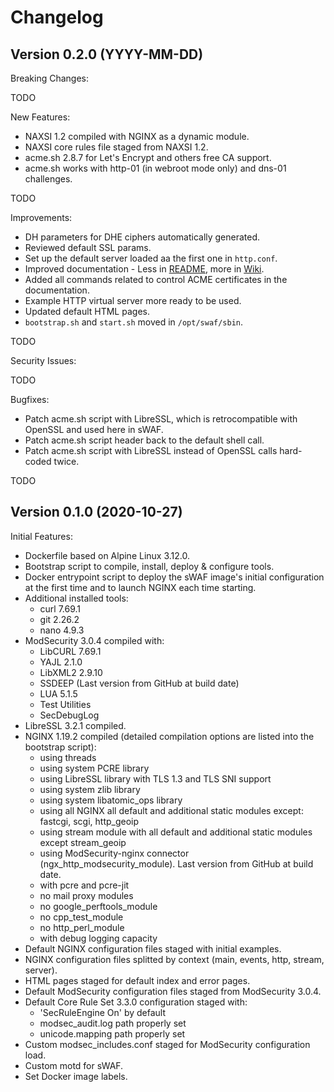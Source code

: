 # Changelog

## Version 0.2.0 (YYYY-MM-DD)

Breaking Changes:

TODO

New Features:

* NAXSI 1.2 compiled with NGINX as a dynamic module.
* NAXSI core rules file staged from NAXSI 1.2.
* acme.sh 2.8.7 for Let's Encrypt and others free CA support.
* acme.sh works with http-01 (in webroot mode only) and dns-01 challenges.

TODO

Improvements:

* DH parameters for DHE ciphers automatically generated.
* Reviewed default SSL params.
* Set up the default server loaded aa the first one in `http.conf`.
* Improved documentation - Less in [README](https://github.com/swaf-project/swaf-docker), more in [Wiki](https://github.com/swaf-project/swaf-docker/wiki).
* Added all commands related to control ACME certificates in the documentation.
* Example HTTP virtual server more ready to be used.
* Updated default HTML pages.
* `bootstrap.sh` and `start.sh` moved in `/opt/swaf/sbin`.

TODO

Security Issues:

TODO

Bugfixes:

* Patch acme.sh script with LibreSSL, which is retrocompatible with OpenSSL and used here in sWAF.
* Patch acme.sh script header back to the default shell call.
* Patch acme.sh script with LibreSSL instead of OpenSSL calls hard-coded twice.

TODO

## Version 0.1.0 (2020-10-27)

Initial Features:

* Dockerfile based on Alpine Linux 3.12.0.
* Bootstrap script to compile, install, deploy & configure tools.
* Docker entrypoint script to deploy the sWAF image's initial configuration at the first time and to launch NGINX each time starting.
* Additional installed tools:
  + curl 7.69.1
  + git 2.26.2
  + nano 4.9.3
* ModSecurity 3.0.4 compiled with:
  + LibCURL 7.69.1
  + YAJL 2.1.0
  + LibXML2 2.9.10
  + SSDEEP (Last version from GitHub at build date)
  + LUA 5.1.5
  + Test Utilities
  + SecDebugLog
* LibreSSL 3.2.1 compiled.
* NGINX 1.19.2 compiled (detailed compilation options are listed into the bootstrap script):
  + using threads
  + using system PCRE library
  + using LibreSSL library with TLS 1.3 and TLS SNI support
  + using system zlib library
  + using system libatomic_ops library
  + using all NGINX all default and additional static modules except: fastcgi, scgi, http_geoip
  + using stream module with all default and additional static modules except stream_geoip
  + using ModSecurity-nginx connector (ngx_http_modsecurity_module). Last version from GitHub at build date.
  + with pcre and pcre-jit
  + no mail proxy modules
  + no google_perftools_module
  + no cpp_test_module
  + no http_perl_module
  + with debug logging capacity
* Default NGINX configuration files staged with initial examples.
* NGINX configuration files splitted by context (main, events, http, stream, server).
* HTML pages staged for default index and error pages.
* Default ModSecurity configuration files staged from ModSecurity 3.0.4.
* Default Core Rule Set 3.3.0 configuration staged with:
  + 'SecRuleEngine On' by default
  + modsec_audit.log path properly set
  + unicode.mapping path properly set
* Custom modsec_includes.conf staged for ModSecurity configuration load.
* Custom motd for sWAF.
* Set Docker image labels.
